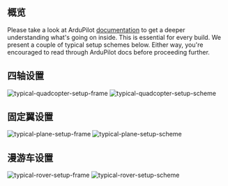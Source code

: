 ## 概览

Please take a look at ArduPilot
[documentation](http://ardupilot.org/copter/docs/connect-escs-and-motors.html#motor-order-diagrams)
to get a deeper understanding what's going on inside. This is essential for every build.
We present a couple of typical setup schemes below. Either way, you're encouraged to read through ArduPilot docs before proceeding further.

## 四轴设置

![typical-quadcopter-setup-frame](img/navio2-typical-quadcopter-setup-frame.png)
![typical-quadcopter-setup-scheme](img/navio2-typical-quadcopter-setup-scheme.png)

## 固定翼设置

![typical-plane-setup-frame](img/navio2-typical-plane-setup-frame.png)
![typical-plane-setup-scheme](img/navio2-typical-plane-setup-scheme.png)

## 漫游车设置

![typical-rover-setup-frame](img/navio2-typical-rover-setup-frame.png)
![typical-rover-setup-scheme](img/navio2-typical-rover-setup-scheme.png)
